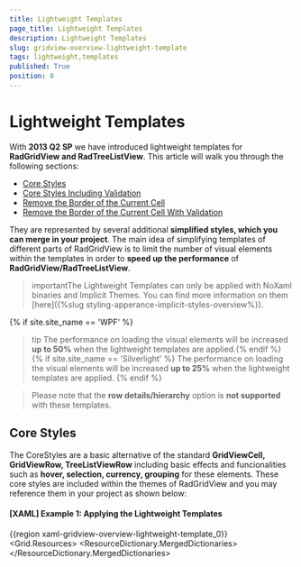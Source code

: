```yaml
---
title: Lightweight Templates
page_title: Lightweight Templates
description: Lightweight Templates
slug: gridview-overview-lightweight-template
tags: lightweight,templates
published: True
position: 8
---
```


# Lightweight Templates


With __2013 Q2 SP__ we have introduced lightweight templates for __RadGridView and RadTreeListView__. This article will walk you through the following sections:

* [Core Styles](#core-styles)
* [Core Styles Including Validation](#core-styles-with-validation) 
* [Remove the Border of the Current Cell](#remove-the-border-of-the-current-cell)
* [Remove the Border of the Current Cell With Validation](#remove-the-border-of-the-current-cell-with-validation)


They are represented by several additional __simplified styles, which you can merge in your project__. The main idea of simplifying templates of different parts of RadGridView is to limit the number of visual elements within the templates in order to __speed up the performance__ of __RadGridView/RadTreeListView__.   

>importantThe Lightweight Templates can only be applied with NoXaml binaries and Implicit Themes. You can find more information on them [here]({%slug styling-apperance-implicit-styles-overview%}).
     
{% if site.site_name == 'WPF' %}   
>tip The performance on loading the visual elements will be increased __up to 50%__ when the lightweight templates are applied.{% endif %}
{% if site.site_name == 'Silverlight' %}
>The performance on loading the visual elements will be increased __up to 25%__ when the lightweight templates are applied.
{% endif %}

>Please note that the __row details/hierarchy__ option is __not supported__ with these templates.
        


## Core Styles

The CoreStyles are a basic alternative of the standard __GridViewCell, GridViewRow, TreeListViewRow__ including basic еffects and funcionalities such as __hover, selection, currency, grouping__ for these elements. These core styles are included within the themes of RadGridView and you may reference them in your project as shown below:
        

#### __[XAML] Example 1: Applying the Lightweight Templates__

{{region xaml-gridview-overview-lightweight-template_0}}
	<Grid.Resources>
	    <ResourceDictionary>
	        <ResourceDictionary.MergedDictionaries>
	            <ResourceDictionary Source="/Telerik.Windows.Themes.Office_Black;component/Themes/System.Windows.xaml"/>
	            <ResourceDictionary Source="/Telerik.Windows.Themes.Office_Black;component/Themes/Telerik.Windows.Controls.xaml"/>
	            <ResourceDictionary Source="/Telerik.Windows.Themes.Office_Black;component/Themes/Telerik.Windows.Controls.Input.xaml"/>
	            <ResourceDictionary Source="/Telerik.Windows.Themes.Office_Black;component/Themes/Telerik.Windows.Controls.GridView.xaml"/>
	        </ResourceDictionary.MergedDictionaries>
	        <Style TargetType="telerik:GridViewRow" BasedOn="{StaticResource GridViewRowCoreStyle}"/>
	        <Style TargetType="telerik:GridViewCell" BasedOn="{StaticResource GridViewCellCoreStyle}"/>
	        <Style TargetType="telerik:TreeListViewRow" BasedOn="{StaticResource TreeListViewRowCoreStyle}"/>
	    </ResourceDictionary>
	</Grid.Resources>
{{endregion}}

#### __Figure 1: RadGridView with Lightweight templates applied__

![gridview overview lightweight 0](images/gridview_overview_lightweight_0.png)

>tipFor __RadGridView__ you need to merge only the CoreStyles for __GridViewCell and GridViewRow__. For __RadTreeListView__ you need to merge the styles for __GridViewCell and TreeListViewRow__.

>__GridViewRowCoreStyle__ does not contain a row indicator. Please set the __RowIndicatorVisibility__ property of the RadGridView to __Collapsed__ to avoid any visual differences between the row's headers and cells.
          

## Core Styles with Validation

The CoreValidationStyles are an alternative of the standard __GridViewCell, GridViewRow, TreeListViewRow__. They include basic еffects and funcionalities such as __hover, selection, currency, grouping, validation__ for these elements. These core styles are included within the themes of RadGridView and you may reference it in your project as shown below.
        

#### __[XAML] Example 2: Applying Lightweight Templates with Validation__

{{region xaml-gridview-overview-lightweight-template_1}}
	<Grid.Resources>
	    <ResourceDictionary>
	        <ResourceDictionary.MergedDictionaries>
	            <ResourceDictionary Source="/Telerik.Windows.Themes.Office_Black;component/Themes/System.Windows.xaml"/>
	            <ResourceDictionary Source="/Telerik.Windows.Themes.Office_Black;component/Themes/Telerik.Windows.Controls.xaml"/>
	            <ResourceDictionary Source="/Telerik.Windows.Themes.Office_Black;component/Themes/Telerik.Windows.Controls.Input.xaml"/>
	            <ResourceDictionary Source="/Telerik.Windows.Themes.Office_Black;component/Themes/Telerik.Windows.Controls.GridView.xaml"/>
	        </ResourceDictionary.MergedDictionaries>
	        <Style TargetType="telerik:GridViewRow" BasedOn="{StaticResource GridViewRowCoreValidationStyle}"/>
	        <Style TargetType="telerik:GridViewCell" BasedOn="{StaticResource GridViewCellCoreValidationStyle}"/>
	        <Style TargetType="telerik:TreeListViewRow" BasedOn="{StaticResource TreeListViewRowCoreValidationStyle}"/>
	    </ResourceDictionary>
	</Grid.Resources>
{{endregion}}

#### __Figure 2: RadGridView with Lightweight templates with validation applied__

![gridview overview lightweight 1](images/gridview_overview_lightweight_1.png)

>__GridViewRowCoreValidationStyle__ contains a row indicator, which you can use to perform validation.
          

>tipFor __RadGridView__ you need to merge only the CoreStyles for __GridViewCell and GridViewRow__. For __RadTreeListView__ you need to merge the styles for __GridViewCell and TreeListViewRow__.

## Remove the Border of the Current Cell

For such requirement, you need to predefine the __ControlTemplate__ applied to __GridViewCell__ when __Lightweight templates__ are used. Within the __ControlTemplate__ you need to search for the __IsCurrent Property Trigger__ and delete it.

#### __[XAML] Example 3: Deleting the IsCurrent Property Trigger__

	    <ControlTemplate x:Key="GridViewCellCoreTemplate" TargetType="grid:GridViewCell">
        <Grid>
            ...
        </Grid>
        <ControlTemplate.Triggers>
            ...
            <Trigger Property="IsCurrent" Value="True">
                <Setter TargetName="PART_CellBorder" Property="BorderBrush" Value="{StaticResource GridViewCell_CurrentBorder}"/>
                <Setter TargetName="PART_CellBorder" Property="BorderThickness" Value="1"/>
            </Trigger>
        </ControlTemplate.Triggers>
    </ControlTemplate>

#### __Figure 3: RadGridView with Lightweight templates and removed Current Cell Border__

![](images/RadGridViewLightweightTemplatesCurrentCellBorder.png)

## Remove the Border of the Current Cell With Validation

A similar approach as from the previous section needs to be used. The difference is that the same __Property Trigger__ has to be __deleted__ from the __ControlTemplate__ applied to __GridViewCell__ when __Lightweight templates with validation__ are used.


#### __[XAML] Example 4: Deleting the IsCurrent Property Trigger when Lightweight Templates with Validation are applied__

	<ControlTemplate x:Key="GridViewCellCoreValidationTemplate" TargetType="grid:GridViewCell">
        <Grid>
            ...
        </Grid>
        <ControlTemplate.Triggers>
           ...
            <Trigger Property="IsCurrent" Value="True">
                <Setter TargetName="PART_CellBorder" Property="BorderBrush" Value="{StaticResource GridViewCell_CurrentBorder}"/>
                <Setter TargetName="PART_CellBorder" Property="BorderThickness" Value="1"/>
                <Setter TargetName="PART_CellBorder" Property="Margin" Value="0,0,1,1"/>
            </Trigger>
            ...
        </ControlTemplate.Triggers>
    </ControlTemplate>

#### __Figure 4: RadGridView with Lightweight templates including validation and removed Current Cell Border__

![](images/RadGridViewLightweightTemplatesCurrentCellBorderWithValidation.png)

>You can download a __runnable solution__ from our online SDK repository [here](https://github.com/telerik/xaml-sdk/tree/master/GridView/LightweightTemplates).       
>You can also find the blog post on [How To Boost RadGridView Performance for WPF and Silverlight Using Lightweight templates](http://www.telerik.com/blogs/how-to-boost-radgridview-performance-for-wpf-and-silverlight-using-lightweight-templates).


